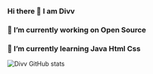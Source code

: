 ### Hi there 👋 I am Divv

### 🔭 I’m currently working on Open Source

### 🌱 I’m currently learning Java Html Css

![Divv GitHub stats](https://github-readme-stats.vercel.app/api?username=Divv&show_icons=true&theme=radical)
<!--
**DivvSaxena/DivvSaxena** is a ✨ _special_ ✨ repository because its `README.md` (this file) appears on your GitHub profile.

Here are some ideas to get you started:

🔭 I’m currently working on ...Open Source
🌱 I’m currently learning ...DSA in Java
👯 I’m looking to collaborate 
🤔 I’m looking for help with Data Structure Algo
- 💬 Ask me about ...
- 📫 How to reach me: ...
- 😄 Pronouns: ...
- ⚡ Fun fact: ...
-->
